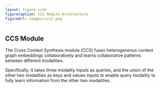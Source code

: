 ```yaml
---
layout: figure-side
figureCaption: CCS Module Architecture
figureUrl: images/ccs1.png
---
```


## CCS Module

The Cross Context Synthesis module (CCS) fuses heterogeneous context graph embeddings collaboratively and learns collaborative patterns between different modalities. 

Specifically, it takes three modality inputs as queries, and the union of the other two modalities as keys and values inputs to enable query modality to fully learn information from the other two modalities.
